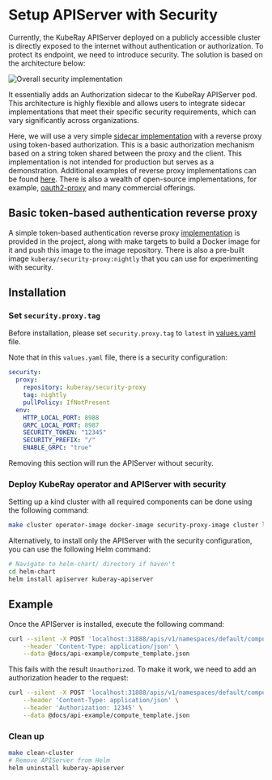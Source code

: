 <!-- markdownlint-disable MD013 -->
# Setup APIServer with Security

Currently, the KubeRay APIServer deployed on a publicly accessible cluster is directly exposed to the internet without authentication or authorization. To protect its endpoint, we need to introduce security.
The solution is based on the architecture below:

![Overall security implementation](img/authorization.png)

It essentially adds an Authorization sidecar to the KubeRay APIServer pod. This architecture is highly flexible and allows users to integrate sidecar implementations that meet their specific security requirements, which can vary significantly across organizations.

Here, we will use a very simple [sidecar implementation](../experimental/cmd/main.go) with
a reverse proxy using token-based authorization. This is a basic authorization mechanism
based on a string token shared between the proxy and the client. This implementation is not intended for
production but serves as a demonstration. Additional examples of reverse proxy
implementations can be found [here](https://github.com/blublinsky/auth-reverse-proxy).
There is also a wealth of open-source implementations, for example,
[oauth2-proxy](https://github.com/oauth2-proxy/oauth2-proxy) and many commercial
offerings.

## Basic token-based authentication reverse proxy

A simple token-based authentication reverse proxy [implementation](../experimental/cmd/main.go) is provided in the project, along with make targets to build a Docker image for it and push this image to the image repository. There is also a pre-built image `kuberay/security-proxy:nightly` that you can use for experimenting with security.

## Installation

### Set `security.proxy.tag`

Before installation, please set `security.proxy.tag` to `latest` in
[values.yaml](../helm-chart/kuberay-apiserver/values.yaml) file.

Note that in this `values.yaml` file, there is a security configuration:

```yaml
security:
  proxy:
    repository: kuberay/security-proxy
    tag: nightly
    pullPolicy: IfNotPresent
  env:
    HTTP_LOCAL_PORT: 8988
    GRPC_LOCAL_PORT: 8987
    SECURITY_TOKEN: "12345"
    SECURITY_PREFIX: "/"
    ENABLE_GRPC: "true"
```

Removing this section will run the APIServer without security.

### Deploy KubeRay operator and APIServer with security

Setting up a kind cluster with all required components can be done using the following command:

```sh
make cluster operator-image docker-image security-proxy-image cluster load-operator-image load-image load-security-proxy-image deploy-operator deploy
```

Alternatively, to install only the APIServer with the security configuration, you can use the
following Helm command:

```sh
# Navigate to helm-chart/ directory if haven't
cd helm-chart
helm install apiserver kuberay-apiserver
```

## Example

Once the APIServer is installed, execute the following command:

```sh
curl --silent -X POST 'localhost:31888/apis/v1/namespaces/default/compute_templates' \
    --header 'Content-Type: application/json' \
    --data @docs/api-example/compute_template.json
```

This fails with the result `Unauthorized`. To make it work, we need to add an authorization
header to the request:

```sh
curl --silent -X POST 'localhost:31888/apis/v1/namespaces/default/compute_templates' \
    --header 'Content-Type: application/json' \
    --header 'Authorization: 12345' \
    --data @docs/api-example/compute_template.json
```

### Clean up

```sh
make clean-cluster
# Remove APIServer from Helm
helm uninstall kuberay-apiserver
```
